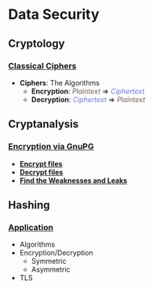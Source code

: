 # Data Security

## Cryptology

### [Classical Ciphers](https://github.com/WonderBoyHub/ITsecurity/tree/main/Python/ClassicalCiphers)
- **Ciphers**: The Algorithms
    - **Encryption**: 
        <span style="color:#705D56">*Plaintext*</span>  => <span style="color:#6776FF">*Ciphertext*</span>
    - **Decryption**: 
        <span style="color:#6776FF">*Ciphertext*</span>  => 
        <span style="color:#705D56">*Plaintext*</span>

## Cryptanalysis
### [Encryption via GnuPG](https://github.com/WonderBoyHub/ITsecurity/tree/main/GnuPG/First)
- [**Encrypt files**](https://github.com/WonderBoyHub/ITsecurity/tree/main/GnuPG/Second)
- [**Decrypt files**](https://github.com/WonderBoyHub/ITsecurity/tree/main/GnuPG/Third)
- [**Find the Weaknesses and Leaks**](https://github.com/WonderBoyHub/ITsecurity/tree/main/GnuPG/Fourth)

## Hashing
### [Application](https://github.com/WonderBoyHub/ITsecurity/tree/main/Python/Hashing)
- Algorithms
- Encryption/Decryption
    - Symmetric
    - Asymmetric
- TLS